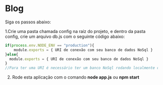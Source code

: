 # Blog 
Siga os passos abaixo:

1.Crie uma pasta chamada config na raíz do projeto, e dentro da pasta config, crie um arquivo db.js com o seguinte código abaixo:
~~~javascript
if(process.env.NODE_ENV == "production"){
	module.exports = { URI de conexão com seu banco de dados NoSql }
}else{
  module.exports = { URI de conexão com seu banco de dados NoSql }
}
//Para ter uma URI é necessário ter um banco NoSql rodando localmente ou on-line
~~~
2. Rode esta aplicação com o comando **node app.js** ou **npm start**
